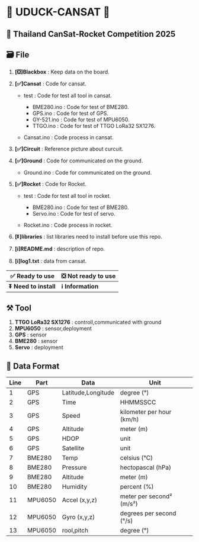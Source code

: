 # **🦆 UDUCK-CANSAT 🦆**
## **🚀 Thailand CanSat-Rocket Competition 2025**
## **🗃️ File**
1. **[❎]Blackbox** : Keep data on the board. 
2. **[✅]Cansat** : Code for cansat.

    - test : Code for test all tool in cansat.

        - BME280.ino : Code for test of BME280.
        - GPS.ino : Code for test of GPS.
        - GY-521.ino : Code for test of MPU6050.
        - TTGO.ino : Code for test of TTGO LoRa32 SX1276.
    - Cansat.ino : Code process in cansat.
3. **[✅]Circuit** : Reference picture about curcuit. 
4. **[✅]Ground** : Code for communicated on the ground.
    - Ground.ino : Code for communicated on the ground.
5. **[✅]Rocket** : Code for Rocket.

    - test : Code for test all tool in rocket.

        - BME280.ino : Code for test of BME280.
        - Servo.ino : Code for test of servo.
    - Rocket.ino : Code process in rocket.
6. **[⏬]libraries** : list libraries need to install before use this repo.
7. **[ℹ️]README.md** : description of repo.
8. **[ℹ️]log1.txt** : data from cansat.

|**✅ Ready to use**|**❎ Not ready to use**|
|---|---|
|**⏬ Need to install**|**ℹ️ Information**|

## **⚒️ Tool**
1. **TTGO LoRa32 SX1276** : controll,communicated with ground
2. **MPU6050** : sensor,deployment
3. **GPS** : sensor
4. **BME280** : sensor
5. **Servo** : deployment

## **📃 Data Format**
|**Line**| **Part** | **Data** | **Unit** |
|---|---|---|---|
| 1|GPS| Latitude,Longitude | degree (°) |
| 2|GPS| Time | HHMMSSCC |
| 3|GPS| Speed | kilometer per hour (km/h) |
| 4|GPS| Altitude | meter (m) |
| 5|GPS| HDOP | unit |
| 6|GPS| Satellite | unit |
| 7|BME280| Temp | celsius (°C) |
| 8|BME280| Pressure | hectopascal (hPa) |
| 9|BME280| Altitude | meter (m) |
| 10|BME280| Humidity | percent (%) |
| 11|MPU6050| Accel (x,y,z) | meter per second² (m/s²) |
| 12|MPU6050| Gyro (x,y,z) | degrees per second (°/s) |
| 13|MPU6050| rool,pitch | degree (°) |